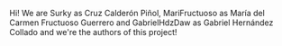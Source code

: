 Hi! We are Surky as Cruz Calderón Piñol, MariFructuoso as María del Carmen Fructuoso Guerrero and GabrielHdzDaw as Gabriel Hernández Collado and we're the authors of this project!
